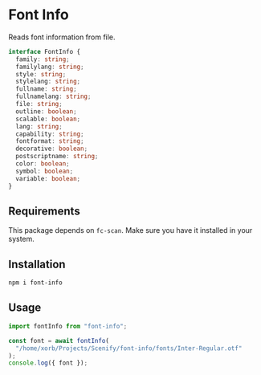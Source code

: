 # Font Info

Reads font information from file.

```ts
interface FontInfo {
  family: string;
  familylang: string;
  style: string;
  stylelang: string;
  fullname: string;
  fullnamelang: string;
  file: string;
  outline: boolean;
  scalable: boolean;
  lang: string;
  capability: string;
  fontformat: string;
  decorative: boolean;
  postscriptname: string;
  color: boolean;
  symbol: boolean;
  variable: boolean;
}
```

## Requirements

This package depends on `fc-scan`. Make sure you have it installed in your system.

## Installation

```bash
npm i font-info
```

## Usage

```ts
import fontInfo from "font-info";

const font = await fontInfo(
  "/home/xorb/Projects/Scenify/font-info/fonts/Inter-Regular.otf"
);
console.log({ font });
```
